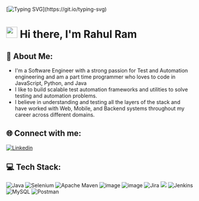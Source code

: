 [![Typing SVG](https://readme-typing-svg.herokuapp.com?font=Courier+new&color=%23808080&size=40&width=800&duration=6969&lines=Welcome+to+my+profile!)](https://git.io/typing-svg)
# <img src="https://raw.githubusercontent.com/iampavangandhi/iampavangandhi/master/gifs/Hi.gif" width="30px"> Hi there, I'm Rahul Ram
 ## 💫 About Me:
- I'm a Software Engineer with a strong passion for Test and Automation engineering and am a part time programmer who loves to code in JavaScript, Python, and Java
- I like to build scalable test automation frameworks and utilities to solve testing and automation problems.
- I believe in understanding and testing all the layers of the stack and have worked with Web, Mobile, and Backend systems throughout my career across different domains.
 ## 🌐 Connect with me:
[![Linkedin](https://img.shields.io/badge/LinkedIn-blue?style=for-the-badge&logo=linkedin&labelColor=blue&link=https://www.linkedin.com/in/kevin-feng-87a174202/)](https://www.linkedin.com/in/rahulram23/)
<br />
 ## 💻 Tech Stack:
![Java](https://img.shields.io/badge/java-%23ED8B00.svg?style=for-the-badge&logo=openjdk&logoColor=white)
![Selenium](https://img.shields.io/badge/-selenium-%43B02A?style=for-the-badge&logo=selenium&logoColor=white)
![Apache Maven](https://img.shields.io/badge/Apache%20Maven-C71A36?style=for-the-badge&logo=Apache%20Maven&logoColor=white)
![image](https://img.shields.io/badge/Cucumber-43B02A?style=for-the-badge&logo=cucumber&logoColor=white)
![image](https://img.shields.io/badge/Junit5-25A162?style=for-the-badge&logo=junit5&logoColor=white)
![Jira](https://img.shields.io/badge/jira-%230A0FFF.svg?style=for-the-badge&logo=jira&logoColor=white)
<img src="https://img.shields.io/badge/GIT-E44C30?style=for-the-badge&logo=git&logoColor=white" />
![Jenkins](https://img.shields.io/badge/jenkins-%232C5263.svg?style=for-the-badge&logo=jenkins&logoColor=white)
![MySQL](https://img.shields.io/badge/MySQL-005C84?style=for-the-badge&logo=mysql&logoColor=white)
![Postman](https://img.shields.io/badge/Postman-FF6C37?style=for-the-badge&logo=Postman&logoColor=white)
